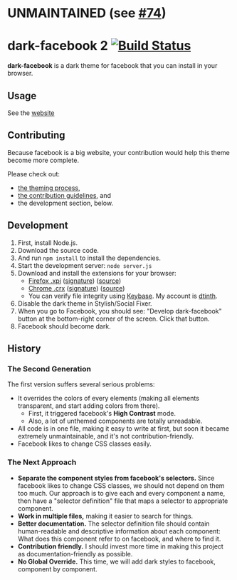 # UNMAINTAINED (see [#74](https://github.com/dtinth/dark-facebook/issues/74))

dark-facebook 2 [![Build Status](https://travis-ci.org/dtinth/dark-facebook.svg?branch=dfb2)](https://travis-ci.org/dtinth/dark-facebook)
===============

__dark-facebook__ is a dark theme for facebook that you can install in your browser.


Usage
-----

See the [website](https://dtinth.github.io/dark-facebook/)


Contributing
------------

Because facebook is a big website,
your contribution would help this theme become more complete.

Please check out:

* [the theming process](docs/theming-process.md),
* [the contribution guidelines](CONTRIBUTING.md), and
* the development section, below.


Development
-----------

1. First, install Node.js.
2. Download the source code.
3. And run `npm install` to install the dependencies.
4. Start the development server: `node server.js`
5. Download and install the extensions for your browser:
    - [Firefox .xpi](https://dl.dropboxusercontent.com/u/25097375/dark-facebook/dfb2.xpi) ([signature](https://dl.dropboxusercontent.com/u/25097375/dark-facebook/dfb2.xpi.asc)) ([source](firefox))
    - [Chrome .crx](https://dl.dropboxusercontent.com/u/25097375/dark-facebook/chrome.crx) ([signature](https://dl.dropboxusercontent.com/u/25097375/dark-facebook/chrome.crx.asc)) ([source](chrome))
    - You can verify file integrity using [Keybase](https://keybase.io). My account is [dtinth](https://keybase.io/dtinth).
6. Disable the dark theme in Stylish/Social Fixer.
7. When you go to Facebook, you should see: "Develop dark-facebook" button at the bottom-right corner of the screen. Click that button.
8. Facebook should become dark.


History
-------

### The Second Generation

The first version suffers several serious problems:

* It overrides the colors of every elements (making all elements transparent, and start adding colors from there).
    * First, it triggered facebook's __High Contrast__ mode.
    * Also, a lot of unthemed components are totally unreadable.
* All code is in one file, making it easy to write at first, but soon it became extremely unmaintainable, and it's not contribution-friendly.
* Facebook likes to change CSS classes easily.


### The Next Approach

* __Separate the component styles from facebook's selectors.__
  Since facebook likes to change CSS classes,
  we should not depend on them too much.
  Our approach is to give each and every component a name,
  then have a "selector definition" file that maps a selector to appropriate component.
* __Work in multiple files,__
  making it easier to search for things.
* __Better documentation.__
  The selector definition file should contain human-readable and descriptive information about each component:
  What does this component refer to on facebook,
  and where to find it.
* __Contribution friendly.__
  I should invest more time in making this project as documentation-friendly as possible.
* __No Global Override.__
  This time, we will add dark styles to facebook,
  component by component.






